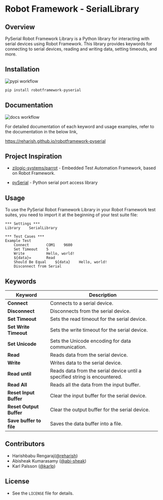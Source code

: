 # Robot Framework - SerialLibrary

## Overview

PySerial Robot Framework Library is a Python library for interacting with serial devices using Robot Framework. This library provides keywords for connecting to serial devices, reading and writing data, setting timeouts, and more.

## Installation

![pypi workflow](https://github.com/reharish/robotframework-pyserial/actions/workflows/pypi-package.yml/badge.svg)

```bash
pip install robotframework-pyserial
```


## Documentation

![docs workflow](https://github.com/reharish/robotframework-pyserial/actions/workflows/docs-pages.yml/badge.svg)

For detailed documentation of each keyword and usage examples, refer to the documentation in the below link,

https://reharish.github.io/robotframework-pyserial

## Project Inspiration

- [zilogic-systems/parrot](https://github.com/zilogic-systems/parrot) - Embedded Test Automation Framework, based on Robot Framework.

- [pySerial](https://github.com/pyserial/pyserial) - Python serial port access library

## Usage

To use the PySerial Robot Framework Library in your Robot Framework test suites, you need to import it at the beginning of your test suite file:

```robot
*** Settings ***
Library    SerialLibrary

*** Test Cases ***
Example Test
    Connect        COM1    9600
    Set Timeout    5
    Write          Hello, world!
    ${data}=       Read
    Should Be Equal    ${data}    Hello, world!
    Disconnect from Serial
```

## Keywords

| Keyword                  | Description                                    |
|--------------------------|------------------------------------------------|
| **Connect**              | Connects to a serial device.                   |
| **Disconnect**           | Disconnects from the serial device.            |
| **Set Timeout**          | Sets the read timeout for the serial device.   |
| **Set Write Timeout**    | Sets the write timeout for the serial device.  |
| **Set Unicode**          | Sets the Unicode encoding for data communication. |
| **Read**                 | Reads data from the serial device.             |
| **Write**                | Writes data to the serial device.              |
| **Read until**           | Reads data from the serial device until a specified string is encountered. |
| **Read All**             | Reads all the data from the input buffer.      |
| **Reset Input Buffer**   | Clear the input buffer for the serial device.  |
| **Reset Output Buffer**  | Clear the output buffer for the serial device. |
| **Save buffer to file**  | Saves the data buffer into a file.             |


## Contributors

- Harishbabu Rengaraj([@reharish](https://github.com/reharish))
- Abisheak Kumarasamy ([@abi-sheak](https://github.com/abi-sheak))
- Karl Palsson ([@karlp](https://github.com/karlp))


## License

- See the `LICENSE` file for details.
